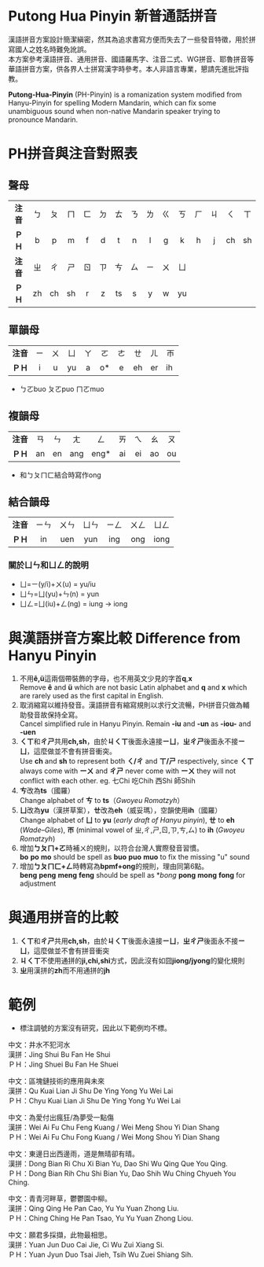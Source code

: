 # Putong Hua Pinyin 新普通話拼音
漢語拼音方案設計簡潔縝密，然其為追求書寫方便而失去了一些發音特徵，用於拼寫國人之姓名時難免訛誤。  
本方案參考漢語拼音、通用拼音、國語羅馬字、注音二式、WG拼音、耶魯拼音等華語拼音方案，供各界人士拼寫漢字時參考。本人非語言專業，懇請先進批評指教。  
  
**Putong-Hua-Pinyin** (PH-Pinyin) is a romanization system modified from Hanyu-Pinyin for spelling Modern Mandarin, which can fix some unambiguous sound when non-native Mandarin speaker trying to pronounce Mandarin.

# PH拼音與注音對照表
## 聲母
| | | | | | | | | | | | | | | |
|:----:|:----:|:----:|:----:|:----:|:----:|:----:|:----:|:----:|:----:|:----:|:----:|:----:|:----:|:----:|
|**注音**|ㄅ|ㄆ|ㄇ|ㄈ|ㄉ|ㄊ|ㄋ|ㄌ|ㄍ|ㄎ|ㄏ|ㄐ|ㄑ|ㄒ
|**ＰＨ**|b|p|m|f|d|t|n|l|g|k|h|j|ch|sh
|**注音**|ㄓ|ㄔ|ㄕ|ㄖ|ㄗ|ㄘ|ㄙ|ㄧ|ㄨ|ㄩ
|**ＰＨ**|zh|ch|sh|r|z|ts|s|y|w|yu

## 單韻母
| | | | | | | | | | |
|:----:|:----:|:----:|:----:|:----:|:----:|:----:|:----:|:----:|:----:|
|**注音**|ㄧ|ㄨ|ㄩ|ㄚ|ㄛ|ㄜ|ㄝ|ㄦ|ㄭ
|**ＰＨ**|i|u|yu|a|o*|e|eh|er|ih 
* ㄅㄛbuo ㄆㄛpuo ㄇㄛmuo

## 複韻母
| | | | | | | | | |
|:----:|:----:|:----:|:----:|:----:|:----:|:----:|:----:|:----:|
|**注音**|ㄢ|ㄣ|ㄤ|ㄥ|ㄞ|ㄟ|ㄠ|ㄡ|
|**ＰＨ**|an|en|ang|eng*|ai|ei|ao|ou
* 和ㄅㄆㄇㄈ結合時寫作ong
## 結合韻母
| | | | | | | |
|:----:|:----:|:----:|:----:|:----:|:----:|:----:|
|**注音**|ㄧㄣ|ㄨㄣ|ㄩㄣ|ㄧㄥ|ㄨㄥ|ㄩㄥ
|**ＰＨ**|in|uen|yun|ing|ong|iong
### 關於ㄩㄣ和ㄩㄥ的說明
* ㄩ=ㄧ(y/i)+ㄨ(u) = yu/iu  
* ㄩㄣ=ㄩ(yu)+ㄣ(n) = yun  
* ㄩㄥ=ㄩ(iu)+ㄥ(ng) = iung -> iong

# 與漢語拼音方案比較 Difference from Hanyu Pinyin
1. 不用**ê,ü**這兩個帶裝飾的字母，也不用英文少見的字首**q**,**x**  
Remove **ê** and **ü** which are not basic Latin alphabet and **q** and **x** which are rarely used as the first capital in English.
2. 取消縮寫以維持發音。漢語拼音有縮寫規則以求行文流暢，PH拼音只做為輔助發音故保持全寫。  
Cancel simplified rule in Hanyu Pinyin. Remain **-iu** and **-un** as **-iou-** and **-uen**
3. **ㄑㄒ**和**ㄔㄕ**共用**ch,sh**，由於**ㄐㄑㄒ**後面永遠接**ㄧㄩ**，**ㄓㄔㄕ**後面永不接**ㄧㄩ**，這麼做並不會有拼音衝突。  
Use **ch** and **sh** to represent both **ㄑ/ㄔ** and **ㄒ/ㄕ** respectively, since **ㄑㄒ** always come with **ーㄨ** and **ㄔㄕ** never come with **ーㄨ** they will not conflict with each other. eg. 七Chi 吃Chih 西Shi 師Shih
4. **ㄘ**改為**ts**（國羅）  
Change alphabet of **ㄘ** to **ts**（_Gwoyeu Romatzyh_）
5. **ㄩ**改為**yu**（漢拼草案），**ㄝ**改為**eh**（威妥瑪），空韻使用**ih**（國羅）  
Change alphabet of **ㄩ** to **yu** (_early draft of Hanyu pinyin_), **ㄝ** to **eh** (_Wade–Giles_), **ㄭ** (minimal vowel of ㄓ,ㄔ,ㄕ,ㄖ,ㄗ,ㄘ,ㄙ) to **ih** (_Gwoyeu Romatzyh_) 
6. 增加**ㄅㄆㄇ+ㄛ**時補ㄨ的規則，以符合台灣人實際發音習慣。  
**bo** **po** **mo** should be spell as **buo** **puo** **muo** to fix the missing "u" sound
7. 增加**ㄅㄆㄇㄈ+ㄥ**時轉寫為**bpmf+ong**的規則，理由同第6點。  
**beng** **peng** **meng** **feng** should be spell as **bong* **pong** **mong** **fong** for adjustment

# 與通用拼音的比較
1. **ㄑㄒ**和**ㄔㄕ**共用**ch,sh**，由於**ㄐㄑㄒ**後面永遠接**ㄧㄩ**，**ㄓㄔㄕ**後面永不接**ㄧㄩ**，這麼做並不會有拼音衝突
2. **ㄐㄑㄒ**不使用通拼的**ji,chi,shi**方式，因此沒有如囧**jiong/jyong**的變化規則  
3. **ㄓ**用漢拼的**zh**而不用通拼的**jh**

# 範例
* 標注調號的方案沒有研究，因此以下範例均不標。

中文：井水不犯河水  
漢拼：Jing Shui Bu Fan He Shui  
ＰＨ：Jing Shuei Bu Fan He Shuei  
  
中文：區塊鏈技術的應用與未來  
漢拼：Qu Kuai Lian Ji Shu De Ying Yong Yu Wei Lai  
ＰＨ：Chyu Kuai Lian Ji Shu De Ying Yong Yu Wei Lai  
  
中文：為愛付出瘋狂/為夢受一點傷  
漢拼：Wei Ai Fu Chu Feng Kuang / Wei Meng Shou Yi Dian Shang  
ＰＨ：Wei Ai Fu Chu Fong Kuang / Wei Mong Shou Yi Dian Shang  
  
中文：東邊日出西邊雨，道是無晴卻有晴。  
漢拼：Dong Bian Ri Chu Xi Bian Yu, Dao Shi Wu Qing Que You Qing.  
ＰＨ：Dong Bian Rih Chu Shi Bian Yu, Dao Shih Wu Ching Chyueh You Ching.  
  
中文：青青河畔草，鬱鬱園中柳。  
漢拼：Qing Qing He Pan Cao, Yu Yu Yuan Zhong Liu.  
ＰＨ：Ching Ching He Pan Tsao, Yu Yu Yuan Zhong Liou.  
  
中文：願君多採擷，此物最相思。  
漢拼：Yuan Jun Duo Cai Jie, Ci Wu Zui Xiang Si.  
ＰＨ：Yuan Jyun Duo Tsai Jieh, Tsih Wu Zuei Shiang Sih.  
